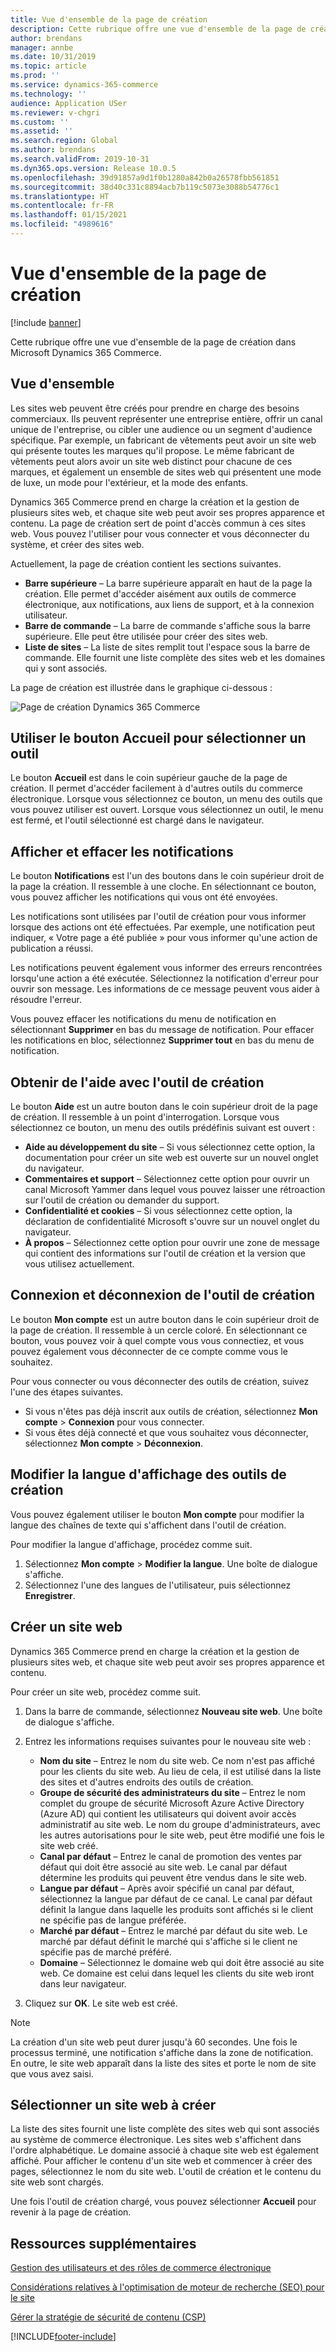 ```yaml
---
title: Vue d'ensemble de la page de création
description: Cette rubrique offre une vue d'ensemble de la page de création dans Microsoft Dynamics 365 Commerce.
author: brendans
manager: annbe
ms.date: 10/31/2019
ms.topic: article
ms.prod: ''
ms.service: dynamics-365-commerce
ms.technology: ''
audience: Application USer
ms.reviewer: v-chgri
ms.custom: ''
ms.assetid: ''
ms.search.region: Global
ms.author: brendans
ms.search.validFrom: 2019-10-31
ms.dyn365.ops.version: Release 10.0.5
ms.openlocfilehash: 39d91857a9d1f0b1280a842b0a26578fbb561851
ms.sourcegitcommit: 38d40c331c8894acb7b119c5073e3088b54776c1
ms.translationtype: HT
ms.contentlocale: fr-FR
ms.lasthandoff: 01/15/2021
ms.locfileid: "4989616"
---
```

# <a name="authoring-page-overview"></a>Vue d'ensemble de la page de création

  
 [!include [banner](includes/banner.md)]

Cette rubrique offre une vue d'ensemble de la page de création dans Microsoft Dynamics 365 Commerce.

## <a name="overview"></a>Vue d'ensemble

Les sites web peuvent être créés pour prendre en charge des besoins commerciaux. Ils peuvent représenter une entreprise entière, offrir un canal unique de l'entreprise, ou cibler une audience ou un segment d'audience spécifique. Par exemple, un fabricant de vêtements peut avoir un site web qui présente toutes les marques qu'il propose. Le même fabricant de vêtements peut alors avoir un site web distinct pour chacune de ces marques, et également un ensemble de sites web qui présentent une mode de luxe, un mode pour l'extérieur, et la mode des enfants.

Dynamics 365 Commerce prend en charge la création et la gestion de plusieurs sites web, et chaque site web peut avoir ses propres apparence et contenu. La page de création sert de point d'accès commun à ces sites web. Vous pouvez l'utiliser pour vous connecter et vous déconnecter du système, et créer des sites web.

Actuellement, la page de création contient les sections suivantes.

- **Barre supérieure** – La barre supérieure apparaît en haut de la page la création. Elle permet d'accéder aisément aux outils de commerce électronique, aux notifications, aux liens de support, et à la connexion utilisateur.
- **Barre de commande** – La barre de commande s'affiche sous la barre supérieure. Elle peut être utilisée pour créer des sites web.
- **Liste de sites** – La liste de sites remplit tout l'espace sous la barre de commande. Elle fournit une liste complète des sites web et les domaines qui y sont associés.

La page de création est illustrée dans le graphique ci-dessous :

![Page de création Dynamics 365 Commerce](../commerce/media/authoring_tools_01.png)

## <a name="use-the-home-button-to-select-a-tool"></a>Utiliser le bouton Accueil pour sélectionner un outil

Le bouton **Accueil** est dans le coin supérieur gauche de la page de création. Il permet d'accéder facilement à d'autres outils du commerce électronique. Lorsque vous sélectionnez ce bouton, un menu des outils que vous pouvez utiliser est ouvert. Lorsque vous sélectionnez un outil, le menu est fermé, et l'outil sélectionné est chargé dans le navigateur.

## <a name="view-and-clear-notifications"></a>Afficher et effacer les notifications

Le bouton **Notifications** est l'un des boutons dans le coin supérieur droit de la page la création. Il ressemble à une cloche. En sélectionnant ce bouton, vous pouvez afficher les notifications qui vous ont été envoyées.

Les notifications sont utilisées par l'outil de création pour vous informer lorsque des actions ont été effectuées. Par exemple, une notification peut indiquer, « Votre page a été publiée » pour vous informer qu'une action de publication a réussi.

Les notifications peuvent également vous informer des erreurs rencontrées lorsqu'une action a été exécutée. Sélectionnez la notification d'erreur pour ouvrir son message. Les informations de ce message peuvent vous aider à résoudre l'erreur.

Vous pouvez effacer les notifications du menu de notification en sélectionnant **Supprimer** en bas du message de notification. Pour effacer les notifications en bloc, sélectionnez **Supprimer tout** en bas du menu de notification.

## <a name="get-help-with-the-authoring-tool"></a>Obtenir de l'aide avec l'outil de création

Le bouton **Aide** est un autre bouton dans le coin supérieur droit de la page de création. Il ressemble à un point d'interrogation. Lorsque vous sélectionnez ce bouton, un menu des outils prédéfinis suivant est ouvert :

- **Aide au développement du site** – Si vous sélectionnez cette option, la documentation pour créer un site web est ouverte sur un nouvel onglet du navigateur.
- **Commentaires et support** – Sélectionnez cette option pour ouvrir un canal Microsoft Yammer dans lequel vous pouvez laisser une rétroaction sur l'outil de création ou demander du support.
- **Confidentialité et cookies** – Si vous sélectionnez cette option, la déclaration de confidentialité Microsoft s'ouvre sur un nouvel onglet du navigateur.
- **À propos** – Sélectionnez cette option pour ouvrir une zone de message qui contient des informations sur l'outil de création et la version que vous utilisez actuellement.

## <a name="sign-in-to-and-out-of-the-authoring-tool"></a>Connexion et déconnexion de l'outil de création

Le bouton **Mon compte** est un autre bouton dans le coin supérieur droit de la page de création. Il ressemble à un cercle coloré. En sélectionnant ce bouton, vous pouvez voir à quel compte vous vous connectiez, et vous pouvez également vous déconnecter de ce compte comme vous le souhaitez.

Pour vous connecter ou vous déconnecter des outils de création, suivez l'une des étapes suivantes.

- Si vous n'êtes pas déjà inscrit aux outils de création, sélectionnez **Mon compte** \> **Connexion** pour vous connecter.
- Si vous êtes déjà connecté et que vous souhaitez vous déconnecter, sélectionnez **Mon compte** \> **Déconnexion**.

## <a name="change-the-display-language-of-the-authoring-tool"></a>Modifier la langue d'affichage des outils de création

Vous pouvez également utiliser le bouton **Mon compte** pour modifier la langue des chaînes de texte qui s'affichent dans l'outil de création.

Pour modifier la langue d'affichage, procédez comme suit.

1. Sélectionnez **Mon compte** \> **Modifier la langue**. Une boîte de dialogue s'affiche.
1. Sélectionnez l'une des langues de l'utilisateur, puis sélectionnez **Enregistrer**.

## <a name="create-a-new-website"></a>Créer un site web

Dynamics 365 Commerce prend en charge la création et la gestion de plusieurs sites web, et chaque site web peut avoir ses propres apparence et contenu.

Pour créer un site web, procédez comme suit.

1. Dans la barre de commande, sélectionnez **Nouveau site web**. Une boîte de dialogue s'affiche.
2. Entrez les informations requises suivantes pour le nouveau site web :

    - **Nom du site** – Entrez le nom du site web. Ce nom n'est pas affiché pour les clients du site web. Au lieu de cela, il est utilisé dans la liste des sites et d'autres endroits des outils de création.
    - **Groupe de sécurité des administrateurs du site** – Entrez le nom complet du groupe de sécurité Microsoft Azure Active Directory (Azure AD) qui contient les utilisateurs qui doivent avoir accès administratif au site web. Le nom du groupe d'administrateurs, avec les autres autorisations pour le site web, peut être modifié une fois le site web créé.
    - **Canal par défaut** – Entrez le canal de promotion des ventes par défaut qui doit être associé au site web. Le canal par défaut détermine les produits qui peuvent être vendus dans le site web.
    - **Langue par défaut** – Après avoir spécifié un canal par défaut, sélectionnez la langue par défaut de ce canal. Le canal par défaut définit la langue dans laquelle les produits sont affichés si le client ne spécifie pas de langue préférée.
    - **Marché par défaut** – Entrez le marché par défaut du site web. Le marché par défaut définit le marché qui s'affiche si le client ne spécifie pas de marché préféré.
    - **Domaine** – Sélectionnez le domaine web qui doit être associé au site web. Ce domaine est celui dans lequel les clients du site web iront dans leur navigateur.

1. Cliquez sur **OK**. Le site web est créé.

> [!NOTE]
> La création d'un site web peut durer jusqu'à 60 secondes. Une fois le processus terminé, une notification s'affiche dans la zone de notification. En outre, le site web apparaît dans la liste des sites et porte le nom de site que vous avez saisi.

## <a name="select-a-website-to-author"></a>Sélectionner un site web à créer

La liste des sites fournit une liste complète des sites web qui sont associés au système de commerce électronique. Les sites web s'affichent dans l'ordre alphabétique. Le domaine associé à chaque site web est également affiché. Pour afficher le contenu d'un site web et commencer à créer des pages, sélectionnez le nom du site web. L'outil de création et le contenu du site web sont chargés.

Une fois l'outil de création chargé, vous pouvez sélectionner **Accueil** pour revenir à la page de création.

## <a name="additional-resources"></a>Ressources supplémentaires

[Gestion des utilisateurs et des rôles de commerce électronique](manage-ecommerce-users-roles.md)

[Considérations relatives à l'optimisation de moteur de recherche (SEO) pour le site](search-engine-optimization-considerations.md)

[Gérer la stratégie de sécurité de contenu (CSP)](manage-csp.md)


[!INCLUDE[footer-include](../includes/footer-banner.md)]